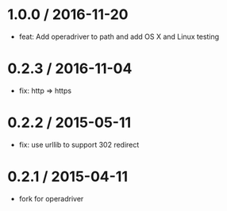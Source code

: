 
1.0.0 / 2016-11-20
==================

  * feat: Add operadriver to path and add OS X and Linux testing

0.2.3 / 2016-11-04
==================

  * fix: http => https

0.2.2 / 2015-05-11
==================

 * fix: use urllib to support 302 redirect

0.2.1 / 2015-04-11
==================

 * fork for operadriver
